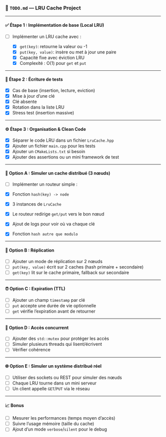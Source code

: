 ### 📝 `TODO.md` — LRU Cache Project

---

#### ✅ **Étape 1 : Implémentation de base (Local LRU)**

* [ ] Implémenter un LRU cache avec :

  * [x] `get(key)`: retourne la valeur ou -1
  * [x] `put(key, value)`: insère ou met à jour une paire
  * [x] Capacité fixe avec éviction LRU
  * [x] Complexité : O(1) pour `get` et `put`

---

#### 🧪 **Étape 2 : Écriture de tests**

* [x] Cas de base (insertion, lecture, eviction)
* [x] Mise à jour d’une clé
* [x] Clé absente
* [x] Rotation dans la liste LRU
* [x] Stress test (insertion massive)

---

#### ⚙️ **Étape 3 : Organisation & Clean Code**

* [x] Séparer le code LRU dans un fichier `LruCache.hpp`
* [x] Ajouter un fichier `main.cpp` pour les tests
* [x] Ajouter un `CMakeLists.txt` si besoin
* [x] Ajouter des assertions ou un mini framework de test

---

#### 🚀 **Option A : Simuler un cache distribué (3 nœuds)**

* [ ] Implémenter un routeur simple :

* [x] Fonction `hash(key) -> node`
* [x] 3 instances de `LruCache`
* [x] Le routeur redirige `get/put` vers le bon nœud
* [x] Ajout de logs pour voir où va chaque clé

* [x] Fonction `hash autre que modulo`
---

#### 🧩 **Option B : Réplication**

* [ ] Ajouter un mode de réplication sur 2 nœuds
* [ ] `put(key, value)` écrit sur 2 caches (hash primaire + secondaire)
* [ ] `get(key)` lit sur le cache primaire, fallback sur secondaire

---

#### ⏰ **Option C : Expiration (TTL)**

* [ ] Ajouter un champ `timestamp` par clé
* [ ] `put` accepte une durée de vie optionnelle
* [ ] `get` vérifie l’expiration avant de retourner

---

#### 🧵 **Option D : Accès concurrent**

* [ ] Ajouter des `std::mutex` pour protéger les accès
* [ ] Simuler plusieurs threads qui lisent/écrivent
* [ ] Vérifier cohérence

---

#### 🌐 **Option E : Simuler un système distribué réel**

* [ ] Utiliser des sockets ou REST pour simuler des nœuds
* [ ] Chaque LRU tourne dans un mini serveur
* [ ] Un client appelle `GET`/`PUT` via le réseau

---

#### 📈 **Bonus**

* [ ] Mesurer les performances (temps moyen d’accès)
* [ ] Suivre l’usage mémoire (taille du cache)
* [ ] Ajout d’un mode `verbose`/`silent` pour le debug
